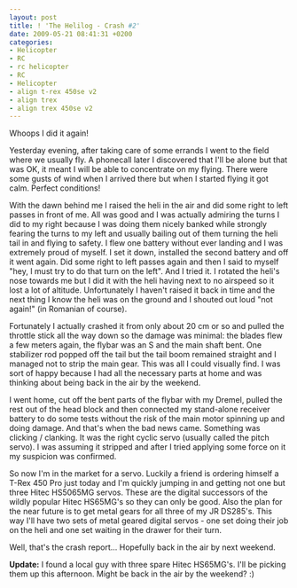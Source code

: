 ```yaml
---
layout: post
title: ! 'The Helilog - Crash #2'
date: 2009-05-21 08:41:31 +0200
categories:
- Helicopter
- RC
- rc helicopter
- RC
- Helicopter
- align t-rex 450se v2
- align trex
- align trex 450se v2
---
```

<p>Whoops I did it again!</p>
<p>Yesterday evening, after taking care of some errands I went to the field where we usually fly. A phonecall later I discovered that I'll be alone but that was OK, it meant I will be able to concentrate on my flying. There were some gusts of wind when I arrived there but when I started flying it got calm. Perfect conditions!</p>
<p>With the dawn behind me I raised the heli in the air and did some right to left passes in front of me. All was good and I was actually admiring the turns I did to my right because I was doing them nicely banked while strongly fearing the turns to my left and usually bailing out of them turning the heli tail in and flying to safety. I flew one battery without ever landing and I was extremely proud of myself. I set it down, installed the second battery and off it went again. Did some right to left passes again and then I said to myself "hey, I must try to do that turn on the left". And I tried it. I rotated the heli's nose towards me but I did it with the heli having next to no airspeed so it lost a lot of altitude. Unfortunately I haven't raised it back in time and the next thing I know the heli was on the ground and I shouted out loud "not again!" (in Romanian of course).</p>
<p>Fortunately I actually crashed it from only about 20 cm or so and pulled the throttle stick all the way down so the damage was minimal: the blades flew a few meters again, the flybar was an S and the main shaft bent. One stabilizer rod popped off the tail but the tail boom remained straight and I managed not to strip the main gear. This was all I could visually find. I was sort of happy because I had all the necessary parts at home and was thinking about being back in the air by the weekend.</p>
<p>I went home, cut off the bent parts of the flybar with my Dremel, pulled the rest out of the head block and then connected my stand-alone receiver battery to do some tests without the risk of the main motor spinning up and doing damage. And that's when the bad news came. Something was clicking / clanking. It was the right cyclic servo (usually called the pitch servo). I was assuming it stripped and after I tried applying some force on it my suspicion was confirmed.</p>
<p>So now I'm in the market for a servo. Luckily a friend is ordering himself a T-Rex 450 Pro just today and I'm quickly jumping in and getting not one but three Hitec HS5065MG servos. These are the digital successors of the wildly popular Hitec HS65MG's so they can only be good. Also the plan for the near future is to get metal gears for all three of my JR DS285's. This way I'll have two sets of metal geared digital servos - one set doing their job on the heli and one set waiting in the drawer for their turn.</p>
<p>Well, that's the crash report... Hopefully back in the air by next weekend.</p>
<p><strong>Update:</strong> I found a local guy with three spare Hitec HS65MG's. I'll be picking them up this afternoon. Might be back in the air by the weekend? :)</p>
